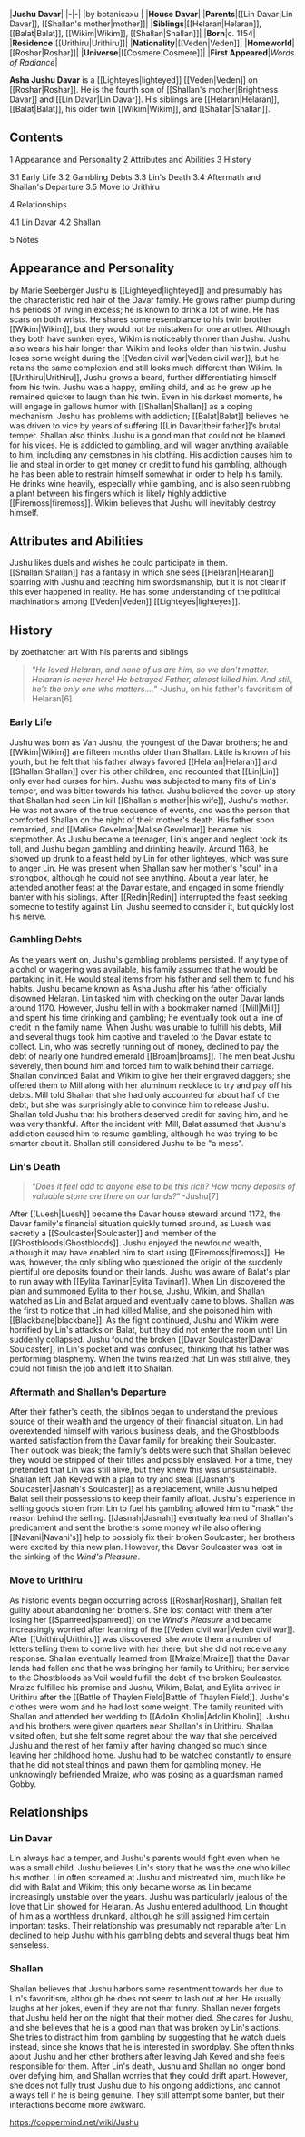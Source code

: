 |**Jushu Davar**|
|-|-|
|by  botanicaxu |
|**House Davar**|
|**Parents**|[[Lin Davar\|Lin Davar]], [[Shallan's mother\|mother]]|
|**Siblings**|[[Helaran\|Helaran]], [[Balat\|Balat]], [[Wikim\|Wikim]], [[Shallan\|Shallan]]|
|**Born**|c. 1154|
|**Residence**|[[Urithiru\|Urithiru]]|
|**Nationality**|[[Veden\|Veden]]|
|**Homeworld**|[[Roshar\|Roshar]]|
|**Universe**|[[Cosmere\|Cosmere]]|
|**First Appeared**|*Words of Radiance*|

**Asha Jushu Davar** is a [[Lighteyes\|lighteyed]] [[Veden\|Veden]] on [[Roshar\|Roshar]]. He is the fourth son of [[Shallan's mother\|Brightness Davar]] and [[Lin Davar\|Lin Davar]]. His siblings are [[Helaran\|Helaran]], [[Balat\|Balat]], his older twin [[Wikim\|Wikim]], and [[Shallan\|Shallan]].

## Contents

1 Appearance and Personality
2 Attributes and Abilities
3 History

3.1 Early Life
3.2 Gambling Debts
3.3 Lin's Death
3.4 Aftermath and Shallan's Departure
3.5 Move to Urithiru


4 Relationships

4.1 Lin Davar
4.2 Shallan


5 Notes


## Appearance and Personality
 by  Marie Seeberger 
Jushu is [[Lighteyed\|lighteyed]] and presumably has the characteristic red hair of the Davar family. He grows rather plump during his periods of living in excess; he is known to drink a lot of wine. He has scars on both wrists.
He shares some resemblance to his twin brother [[Wikim\|Wikim]], but they would not be mistaken for one another. Although they both have sunken eyes, Wikim is noticeably thinner than Jushu. Jushu also wears his hair longer than Wikim and looks older than his twin. Jushu loses some weight during the [[Veden civil war\|Veden civil war]], but he retains the same complexion and still looks much different than Wikim. In [[Urithiru\|Urithiru]], Jushu grows a beard, further differentiating himself from his twin.
Jushu was a happy, smiling child, and as he grew up he remained quicker to laugh than his twin. Even in his darkest moments, he will engage in gallows humor with [[Shallan\|Shallan]] as a coping mechanism.
Jushu has problems with addiction; [[Balat\|Balat]] believes he was driven to vice by years of suffering [[Lin Davar\|their father]]’s brutal temper. Shallan also thinks Jushu is a good man that could not be blamed for his vices. He is addicted to gambling, and will wager anything available to him, including any gemstones in his clothing. His addiction causes him to lie and steal in order to get money or credit to fund his gambling, although he has been able to restrain himself somewhat in order to help his family. He drinks wine heavily, especially while gambling, and is also seen rubbing a plant between his fingers which is likely highly addictive [[Firemoss\|firemoss]]. Wikim believes that Jushu will inevitably destroy himself.

## Attributes and Abilities
Jushu likes duels and wishes he could participate in them. [[Shallan\|Shallan]] has a fantasy in which she sees [[Helaran\|Helaran]] sparring with Jushu and teaching him swordsmanship, but it is not clear if this ever happened in reality.
He has some understanding of the political machinations among [[Veden\|Veden]] [[Lighteyes\|lighteyes]].

## History
 by  zoethatcher art  With his parents and siblings
>“*He loved Helaran, and none of us are him, so we don’t matter. Helaran is never here! He betrayed Father, almost killed him. And still, he’s the only one who matters....*”
\-Jushu, on his father's favoritism of Helaran[6]


### Early Life
Jushu was born as Van Jushu, the youngest of the Davar brothers; he and [[Wikim\|Wikim]] are fifteen months older than Shallan. Little is known of his youth, but he felt that his father always favored [[Helaran\|Helaran]] and [[Shallan\|Shallan]] over his other children, and recounted that [[Lin\|Lin]] only ever had curses for him. Jushu was subjected to many fits of Lin's temper, and was bitter towards his father.
Jushu believed the cover-up story that Shallan had seen Lin kill [[Shallan's mother\|his wife]], Jushu's mother. He was not aware of the true sequence of events, and was the person that comforted Shallan on the night of their mother's death. His father soon remarried, and [[Malise Gevelmar\|Malise Gevelmar]] became his stepmother.
As Jushu became a teenager, Lin's anger and neglect took its toll, and Jushu began gambling and drinking heavily. Around 1168, he showed up drunk to a feast held by Lin for other lighteyes, which was sure to anger Lin. He was present when Shallan saw her mother's "soul" in a strongbox, although he could not see anything. About a year later, he attended another feast at the Davar estate, and engaged in some friendly banter with his siblings. After [[Redin\|Redin]] interrupted the feast seeking someone to testify against Lin, Jushu seemed to consider it, but quickly lost his nerve.

### Gambling Debts
As the years went on, Jushu's gambling problems persisted. If any type of alcohol or wagering was available, his family assumed that he would be partaking in it. He would steal items from his father and sell them to fund his habits.
Jushu became known as Asha Jushu after his father officially disowned Helaran. Lin tasked him with checking on the outer Davar lands around 1170. However, Jushu fell in with a bookmaker named [[Mill\|Mill]] and spent his time drinking and gambling; he eventually took out a line of credit in the family name. When Jushu was unable to fulfill his debts, Mill and several thugs took him captive and traveled to the Davar estate to collect. Lin, who was secretly running out of money, declined to pay the debt of nearly one hundred emerald [[Broam\|broams]]. The men beat Jushu severely, then bound him and forced him to walk behind their carriage. Shallan convinced Balat and Wikim to give her their engraved daggers; she offered them to Mill along with her aluminum necklace to try and pay off his debts. Mill told Shallan that she had only accounted for about half of the debt, but she was surprisingly able to convince him to release Jushu. Shallan told Jushu that his brothers deserved credit for saving him, and he was very thankful.
After the incident with Mill, Balat assumed that Jushu's addiction caused him to resume gambling, although he was trying to be smarter about it. Shallan still considered Jushu to be "a mess".

### Lin's Death
>“*Does it feel odd to anyone else to be this rich? How many deposits of valuable stone are there on our lands?*”
\-Jushu[7]


After [[Luesh\|Luesh]] became the Davar house steward around 1172, the Davar family's financial situation quickly turned around, as Luesh was secretly a [[Soulcaster\|Soulcaster]] and member of the [[Ghostbloods\|Ghostbloods]]. Jushu enjoyed the newfound wealth, although it may have enabled him to start using [[Firemoss\|firemoss]]. He was, however, the only sibling who questioned the origin of the suddenly plentiful ore deposits found on their lands.
Jushu was aware of Balat's plan to run away with [[Eylita Tavinar\|Eylita Tavinar]]. When Lin discovered the plan and summoned Eylita to their house, Jushu, Wikim, and Shallan watched as Lin and Balat argued and eventually came to blows. Shallan was the first to notice that Lin had killed Malise, and she poisoned him with [[Blackbane\|blackbane]]. As the fight continued, Jushu and Wikim were horrified by Lin's attacks on Balat, but they did not enter the room until Lin suddenly collapsed. Jushu found the broken [[Davar Soulcaster\|Davar Soulcaster]] in Lin's pocket and was confused, thinking that his father was performing blasphemy. When the twins realized that Lin was still alive, they could not finish the job and left it to Shallan.

### Aftermath and Shallan's Departure
After their father's death, the siblings began to understand the previous source of their wealth and the urgency of their financial situation. Lin had overextended himself with various business deals, and the Ghostbloods wanted satisfaction from the Davar family for breaking their Soulcaster. Their outlook was bleak; the family's debts were such that Shallan believed they would be stripped of their titles and possibly enslaved. For a time, they pretended that Lin was still alive, but they knew this was unsustainable.
Shallan left Jah Keved with a plan to try and steal [[Jasnah's Soulcaster\|Jasnah's Soulcaster]] as a replacement, while Jushu helped Balat sell their possessions to keep their family afloat. Jushu's experience in selling goods stolen from Lin to fuel his gambling allowed him to "mask" the reason behind the selling. [[Jasnah\|Jasnah]] eventually learned of Shallan's predicament and sent the brothers some money while also offering [[Navani\|Navani's]] help to possibly fix their broken Soulcaster; her brothers were excited by this new plan. However, the Davar Soulcaster was lost in the sinking of the *Wind's Pleasure*.

### Move to Urithiru
As historic events began occurring across [[Roshar\|Roshar]], Shallan felt guilty about abandoning her brothers. She lost contact with them after losing her [[Spanreed\|spanreed]] on the *Wind's Pleasure* and became increasingly worried after learning of the [[Veden civil war\|Veden civil war]]. After [[Urithiru\|Urithiru]] was discovered, she wrote them a number of letters telling them to come live with her there, but she did not receive any response. Shallan eventually learned from [[Mraize\|Mraize]] that the Davar lands had fallen and that he was bringing her family to Urithiru; her service to the Ghostbloods as Veil would fulfill the debt of the broken Soulcaster.
Mraize fulfilled his promise and Jushu, Wikim, Balat, and Eylita arrived in Urithiru after the [[Battle of Thaylen Field\|Battle of Thaylen Field]]. Jushu's clothes were worn and he had lost some weight. The family reunited with Shallan and attended her wedding to [[Adolin Kholin\|Adolin Kholin]].
Jushu and his brothers were given quarters near Shallan's in Urithiru. Shallan visited often, but she felt some regret about the way that she perceived Jushu and the rest of her family after having changed so much since leaving her childhood home. Jushu had to be watched constantly to ensure that he did not steal things and pawn them for gambling money. He unknowingly befriended Mraize, who was posing as a guardsman named Gobby.

## Relationships
### Lin Davar
Lin always had a temper, and Jushu's parents would fight even when he was a small child. Jushu believes Lin's story that he was the one who killed his mother. Lin often screamed at Jushu and mistreated him, much like he did with Balat and Wikim; this only became worse as Lin became increasingly unstable over the years. Jushu was particularly jealous of the love that Lin showed for Helaran. As Jushu entered adulthood, Lin thought of him as a worthless drunkard, although he still assigned him certain important tasks. Their relationship was presumably not reparable after Lin declined to help Jushu with his gambling debts and several thugs beat him senseless.

### Shallan
Shallan believes that Jushu harbors some resentment towards her due to Lin's favoritism, although he does not seem to lash out at her. He usually laughs at her jokes, even if they are not that funny. Shallan never forgets that Jushu held her on the night that their mother died. She cares for Jushu, and she believes that he is a good man that was broken by Lin's actions. She tries to distract him from gambling by suggesting that he watch duels instead, since she knows that he is interested in swordplay. She often thinks about Jushu and her other brothers after leaving Jah Keved and she feels responsible for them. After Lin's death, Jushu and Shallan no longer bond over defying him, and Shallan worries that they could drift apart. However, she does not fully trust Jushu due to his ongoing addictions, and cannot always tell if he is being genuine. They still attempt some banter, but their interactions become more awkward.



https://coppermind.net/wiki/Jushu
